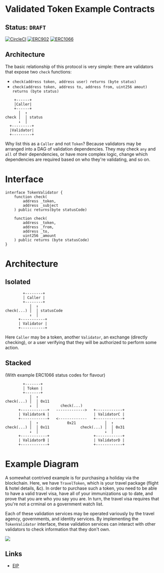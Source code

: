 # Validated Token Example Contracts

## Status: `DRAFT`

[![CircleCI](https://circleci.com/gh/Finhaven/ValidatedToken.svg?style=svg)](https://circleci.com/gh/Finhaven/ValidatedToken)
[![ERC902](https://img.shields.io/badge/ERC-902-386.svg)](https://eips.ethereum.org/EIPS/eip-902)
[![ERC1066](https://img.shields.io/badge/ERC-1066-42A.svg)](https://eips.ethereum.org/EIPS/eip-1066)

## Architecture

The basic relationship of this protocol is very simple: there are validators that expose two `check` functions:

* `check(address token, address user) returns (byte status)`
* `check(address token, address to, address from, uint256 amout) returns (byte status)`

```
    +------+
    │Caller|
    +------+
      │  ↑
check │  │ status
      ↓  │
  +---------+
  |Validator|
  +---------+
```

Why list this as a `Caller` and not `Token`? Because validators may be arranged into a DAG of validation dependencies. They may check `any` and `all` of their dependencies, or have more complex logic, change which dependencies are required based on who they're validating, and so on.

# Interface

```solidity
interface TokenValidator {
    function check(
        address _token,
        address _subject
    ) public returns(byte statusCode)

    function check(
        address _token,
        address _from,
        address _to,
        uint256 _amount
    ) public returns (byte statusCode)
}
```

# Architecture

## Isolated

```
        +--------+
        │ Caller |
        +--------+
           │  ↑
check(...) │  │ statusCode
           ↓  │
      +-----------+
      | Validator |
      +-----------+
```

Here `Caller` may be a token, another `Validator`, an exchange (directly checking), or a user verifying that they will be authorized to perform some action.

## Stacked

(With example ERC1066 status codes for flavour)

```
        +-------+
        │ Token |
        +-------+
           │  ↑
check(...) │  │ 0x11
           ↓  │          check(...)
      +------------+   ------------->   +------------+
      | ValidatorA |                    | ValidatorC |
      +------------+   <-------------   +------------+
           │  ↑             0x21             │  ↑
check(...) │  │ 0x11              check(...) │  │ 0x31
           ↓  │                              ↓  │
      +------------+                    +------------+
      | ValidatorB |                    | ValidatorD |
      +------------+                    +------------+
```

# Example Diagram

A somewhat contrived example is for purchasing a holiday via the blockchain. Here, we have `TravelToken`, which is your travel package (flight & hotel details, &c). In order to purchase such a token, you need to be able to have a valid travel visa, have all of your immunizations up to date, and prove that you are who you say you are. In turn, the travel visa requires that you're not a crminal on a government watch list.

Each of these validation services may be operated variously by the travel agency, governments, and identity services. By implementing the `TokenValidator` interface, these validation services can interact with other validators to check information that they don't own.

![](https://raw.githubusercontent.com/expede/validated-token/master/assets/diagram.png?token=ABANcIE7drQhztiQvBrtwOeLgKnXAWifks5aljr9wA%3D%3D)

## Links

* [EIP](https://eips.ethereum.org/EIPS/eip-902)
